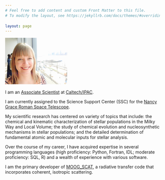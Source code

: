 ```yaml
---
# Feel free to add content and custom Front Matter to this file.
# To modify the layout, see https://jekyllrb.com/docs/themes/#overriding-theme-defaults

layout: page  
---
```


<img src="assets/JS_Pic2.jpg"  width="40%" height="30%">

I am an <a href="https://www.ipac.caltech.edu/science/staff/jennifer-sobeck">Associate Scientist</a> at <a href="https://www.ipac.caltech.edu/">Caltech/IPAC</a>.

I am currently assigned to the Science Support Center (SSC) for the <a href="https://www.ipac.caltech.edu/project/roman">Nancy Grace Roman Space Telescope</a>.

My scientific research has centered on variety of topics that include: the chemical and kinematic characterization of stellar populations in the Milky Way and 
Local Volume; the study of chemical evolution and nucleosynthetic mechanisms in stellar populations; and the detailed determination of fundamental atomic and 
molecular inputs for stellar analysis.  

Over the course of my career, I have acquired expertise in several programming languages (high proficiency: Python, Fortran, IDL; moderate proficiency: SQL, R) and a 
wealth of experience with various software.  

I am the primary developer of <a href="https://github.com/jsobeck/MOOG_SCAT">MOOG_SCAT</a>, a radiative transfer code that 
incorporates coherent, isotropic scattering. 



